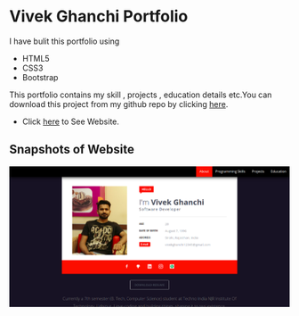 Vivek Ghanchi Portfolio
=======================

I have bulit this portfolio using
* HTML5
* CSS3
* Bootstrap

This portfolio contains my skill , projects , education details etc.You can download this project from my github repo by clicking [here](https://github.com/vivekghanchi/vivekghanchi.github.io).

* Click [here](https://vivekghanchi.github.io) to See Website.

## Snapshots of Website

![Main Page](/images/main-page.png?raw=true "Home Page")
